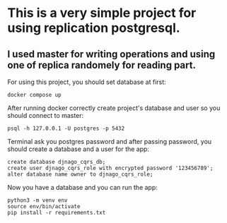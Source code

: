 # This is a very simple project for using replication postgresql.
## I used master for writing operations and using one of replica randomely for reading part.

For using this project, you should set database at first:
```
docker compose up
```
After running docker correctly create project's database and user so you should connect to master:
```
psql -h 127.0.0.1 -U postgres -p 5432
```
Terminal ask you postgres password and after passing password, you should create a database and a user for the app:
```
create database djnago_cqrs_db;
create user djnago_cqrs_role with encrypted password '123456789';
alter database name owner to djnago_cqrs_role;
```
Now you have a database and you can run the app:
```
python3 -m venv env
source env/bin/activate
pip install -r requirements.txt
```